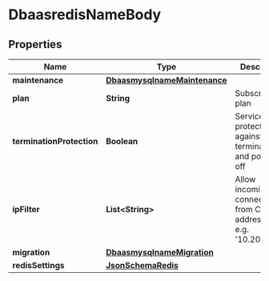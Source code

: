 # DbaasredisNameBody

## Properties
Name | Type | Description | Notes
------------ | ------------- | ------------- | -------------
**maintenance** | [**DbaasmysqlnameMaintenance**](DbaasmysqlnameMaintenance.md) |  |  [optional]
**plan** | **String** | Subscription plan |  [optional]
**terminationProtection** | **Boolean** | Service is protected against termination and powering off |  [optional]
**ipFilter** | **List&lt;String&gt;** | Allow incoming connections from CIDR address block, e.g. &#x27;10.20.0.0/16&#x27; |  [optional]
**migration** | [**DbaasmysqlnameMigration**](DbaasmysqlnameMigration.md) |  |  [optional]
**redisSettings** | [**JsonSchemaRedis**](JsonSchemaRedis.md) |  |  [optional]
